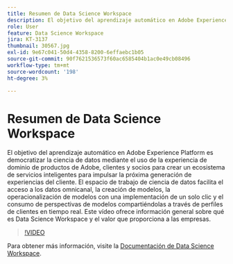 ```yaml
---
title: Resumen de Data Science Workspace
description: El objetivo del aprendizaje automático en Adobe Experience Platform es democratizar la ciencia de datos mediante el uso de la experiencia de dominio de productos de Adobe, clientes y socios para crear un ecosistema de servicios inteligentes para impulsar la próxima generación de experiencias del cliente. El espacio de trabajo de ciencia de datos facilita el acceso a los datos omnicanal, la creación de modelos, la operacionalización de modelos con una implementación de un solo clic y el consumo de perspectivas de modelos compartiéndolas a través de perfiles de clientes en tiempo real. Este vídeo ofrece información general sobre qué es Data Science Workspace y el valor que proporciona a las empresas.
role: User
feature: Data Science Workspace
jira: KT-3137
thumbnail: 30567.jpg
exl-id: 9e67c041-50d4-4358-8200-6effaebc1b05
source-git-commit: 90f7621536573f60ac6585404b1ac0e49cb08496
workflow-type: tm+mt
source-wordcount: '198'
ht-degree: 3%

---
```


# Resumen de Data Science Workspace

El objetivo del aprendizaje automático en Adobe Experience Platform es democratizar la ciencia de datos mediante el uso de la experiencia de dominio de productos de Adobe, clientes y socios para crear un ecosistema de servicios inteligentes para impulsar la próxima generación de experiencias del cliente. El espacio de trabajo de ciencia de datos facilita el acceso a los datos omnicanal, la creación de modelos, la operacionalización de modelos con una implementación de un solo clic y el consumo de perspectivas de modelos compartiéndolas a través de perfiles de clientes en tiempo real. Este vídeo ofrece información general sobre qué es Data Science Workspace y el valor que proporciona a las empresas.

>[!VIDEO](https://video.tv.adobe.com/v/30567?quality=12&learn=on)

Para obtener más información, visite la [Documentación de Data Science Workspace](https://experienceleague.adobe.com/docs/experience-platform/data-science-workspace/home.html?lang=es).